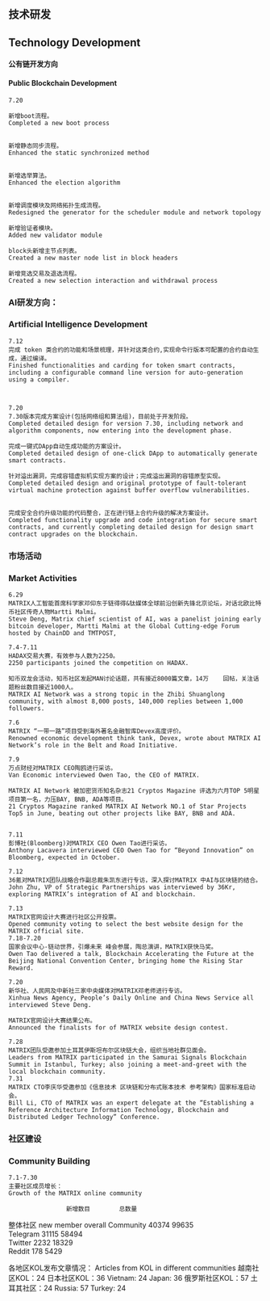 ## 技术研发
## Technology Development 


#### 公有链开发方向

#### Public Blockchain Development

    7.20

	新增boot流程。
    Completed a new boot process


    新增静态同步流程。
    Enhanced the static synchronized method


    新增选举算法。
    Enhanced the election algorithm 


    新增调度模块及网络拓扑生成流程。
    Redesigned the generator for the scheduler module and network topology

    新增验证者模块。
    Added new validator module 
    
    block头新增主节点列表。
    Created a new master node list in block headers

    新增竞选交易及退选流程。
    Created a new selection interaction and withdrawal process


### AI研发方向：
### Artificial Intelligence Development 

    7.12  
    完成 token 类合约的功能和场景梳理，并针对这类合约,实现命令行版本可配置的合约自动生成，通过编译。
    Finished functionalities and carding for token smart contracts, including a configurable command line version for auto-generation using a compiler.



    7.20
    7.30版本完成方案设计(包括网络组和算法组)，目前处于开发阶段。
    Completed detailed design for version 7.30, including network and algorithm components, now entering into the development phase.

    完成一键式DApp自动生成功能的方案设计。
    Completed detailed design of one-click DApp to automatically generate smart contracts.

    针对溢出漏洞，完成容错虚拟机实现方案的设计；完成溢出漏洞的容错原型实现。
    Completed detailed design and original prototype of fault-tolerant virtual machine protection against buffer overflow vulnerabilities.


    完成安全合约升级功能的代码整合，正在进行链上合约升级的解决方案设计。
    Completed functionality upgrade and code integration for secure smart contracts, and currently completing detailed design for design smart contract upgrades on the blockchain.


### 市场活动
### Market Activities 

    6.29
    MATRIX人工智能首席科学家邓仰东于链得得&钛媒体全球前沿创新先锋北京论坛，对话北欧比特币社区传奇人物Martti Malmi。
    Steve Deng, Matrix chief scientist of AI, was a panelist joining early bitcoin developer, Martti Malmi at the Global Cutting-edge Forum hosted by ChainDD and TMTPOST,  

    7.4-7.11
    HADAX交易大赛，有效参与人数为2250。
    2250 participants joined the competition on HADAX.

    知币双龙会活动，知币社区发起MAN讨论话题，共有接近8000篇文章，14万    回帖，关注话题粉丝数目接近1000人。
    MATRIX AI Network was a strong topic in the Zhibi Shuanglong community, with almost 8,000 posts, 140,000 replies between 1,000 followers.
        
    7.6
	MATRIX “一带一路”项目受到海外著名金融智库Devex高度评价。
    Renowned economic development think tank, Devex, wrote about MATRIX AI Network’s role in the Belt and Road Initiative. 

    7.9
    万点财经对MATRIX CEO陶鸥进行采访。
    Van Economic interviewed Owen Tao, the CEO of MATRIX. 

    MATRIX AI Network 被加密货币知名杂志21 Cryptos Magazine 评选为六月TOP 5明星项目第一名，力压BAY, BNB, ADA等项目。
    21 Cryptos Magazine ranked MATRIX AI Network NO.1 of Star Projects Top5 in June, beating out other projects like BAY, BNB and ADA.


    7.11
    彭博社(Bloomberg)对MATRIX CEO Owen Tao进行采访。
    Anthony Lacavera interviewed CEO Owen Tao for “Beyond Innovation” on Bloomberg, expected in October. 

    7.12	
    36氪对MATRIX团队战略合作副总裁朱凯东进行专访，深入探讨MATRIX 中AI与区块链的结合。
    John Zhu, VP of Strategic Partnerships was interviewed by 36Kr, exploring MATRIX’s integration of AI and blockchain.

    7.13
    MATRIX官网设计大赛进行社区公开投票。
    Opened community voting to select the best website design for the MATRIX official site.
    7.18-7.20
	国家会议中心-链动世界，引爆未来 峰会参展，陶总演讲，MATRIX获快马奖。
    Owen Tao delivered a talk, Blockchain Accelerating the Future at the Beijing National Convention Center, bringing home the Rising Star Reward.

    7.20
    新华社、人民网及中新社三家中央媒体对MATRIX邓老师进行专访。
    Xinhua News Agency, People’s Daily Online and China News Service all interviewed Steve Deng.

    MATRIX官网设计大赛结果公布。
    Announced the finalists for of MATRIX website design contest. 

    7.28
	MATRIX团队受邀参加土耳其伊斯坦布尔区块链大会，组织当地社群见面会。
    Leaders from MATRIX participated in the Samurai Signals Blockchain Summit in Istanbul, Turkey; also joining a meet-and-greet with the local blockchain community.  
    7.31
    MATRIX CTO李庆华受邀参加《信息技术 区块链和分布式账本技术 参考架构》国家标准启动会。
    Bill Li, CTO of MATRIX was an expert delegate at the “Establishing a Reference Architecture Information Technology, Blockchain and Distributed Ledger Technology” Conference. 


### 社区建设
### Community Building

    7.1-7.30
    主要社区成员增长：
    Growth of the MATRIX online community

					新增数目		总数量		
整体社区            new member      overall
Community 			40374			99635		
Telegram			31115			58494		
Twitter 				2232			18329		
Reddit				178         	5429		

各地区KOL发布文章情况：
Articles from KOL in different communities 
越南社区KOL：24  日本社区KOL：36
Vietnam: 24        Japan: 36
俄罗斯社区KOL：57  土耳其社区：24
Russia: 57          Turkey: 24

